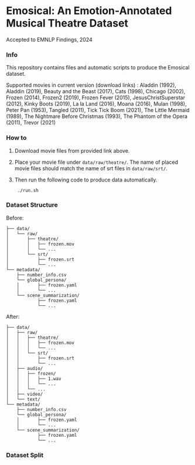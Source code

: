 # Emosical: An Emotion-Annotated Musical Theatre Dataset
Accepted to EMNLP Findings, 2024



### Info
This repository contains files and automatic scripts to produce the Emosical dataset.

Supported movies in current version (download links) : Aladdin (1992), Aladdin (2019), Beauty and the Beast (2017), Cats (1998), Chicago (2002), Frozen (2014), Frozen2 (2019), Frozen Fever (2015), JesusChristSuperstar (2012), Kinky Boots (2019), La la Land (2016), Moana (2016), Mulan (1998), Peter Pan (1953), Tangled (2011), Tick Tick Boom (2021), The Little Mermaid (1989), The Nightmare Before Christmas (1993), The Phantom of the Opera (2011), Trevor (2021)


### How to 
1. Download movie files from provided link above.
2. Place your movie file under ```data/raw/theatre/```.
The name of placed movie files should match the name of srt files in ```data/raw/srt/```.
3. Then run the following code to produce data automatically.
    
        ./run.sh




### Dataset Structure
Before:

    ├── data/
    │   └── raw/
    │       ├── theatre/
    │       │   ├── frozen.mov
    │       │   └── ...
    │       └── srt/
    │           ├── frozen.srt
    │           └── ...
    └── metadata/
        ├── number_info.csv
        └── global_persona/
        │       ├── frozen.yaml   
        │       └── ...
        └── scene_summarization/
                ├── frozen.yaml   
                └── ...

After:

    ├── data/
    │   ├── raw/
    │   │   ├── theatre/
    │   │   │   ├── frozen.mov
    │   │   │   └── ...
    │   │   └── srt/
    │   │       ├── frozen.srt
    │   │       └── ...
    │   ├── audio/ 
    │   │   ├── frozen/
    │   │   │   ├── 1.wav
    │   │   │   └── ...
    │   │   └── ...
    │   ├── video/
    │   └── text/
    └── metadata/
        ├── number_info.csv
        └── global_persona/
        │       ├── frozen.yaml   
        │       └── ...
        └── scene_summarization/
                ├── frozen.yaml   
                └── ...


### Dataset Split
